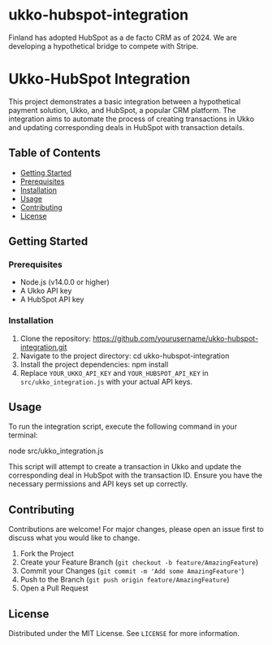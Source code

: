 # ukko-hubspot-integration
Finland has adopted HubSpot as a de facto CRM as of 2024. We are developing a hypothetical bridge to compete with Stripe.

# Ukko-HubSpot Integration

This project demonstrates a basic integration between a hypothetical payment solution, Ukko, and HubSpot, a popular CRM platform. The integration aims to automate the process of creating transactions in Ukko and updating corresponding deals in HubSpot with transaction details.

## Table of Contents

- [Getting Started](#getting-started)
 - [Prerequisites](#prerequisites)
 - [Installation](#installation)
- [Usage](#usage)
- [Contributing](#contributing)
- [License](#license)

## Getting Started

### Prerequisites

- Node.js (v14.0.0 or higher)
- A Ukko API key
- A HubSpot API key

### Installation

1. Clone the repository: https://github.com/yourusername/ukko-hubspot-integration.git
2. Navigate to the project directory: cd ukko-hubspot-integration
3. Install the project dependencies: npm install
4. Replace `YOUR_UKKO_API_KEY` and `YOUR_HUBSPOT_API_KEY` in `src/ukko_integration.js` with your actual API keys.

## Usage

To run the integration script, execute the following command in your terminal:

node src/ukko_integration.js

This script will attempt to create a transaction in Ukko and update the corresponding deal in HubSpot with the transaction ID. Ensure you have the necessary permissions and API keys set up correctly.

## Contributing

Contributions are welcome! For major changes, please open an issue first to discuss what you would like to change.

1. Fork the Project
2. Create your Feature Branch (`git checkout -b feature/AmazingFeature`)
3. Commit your Changes (`git commit -m 'Add some AmazingFeature'`)
4. Push to the Branch (`git push origin feature/AmazingFeature`)
5. Open a Pull Request

## License

Distributed under the MIT License. See `LICENSE` for more information.
